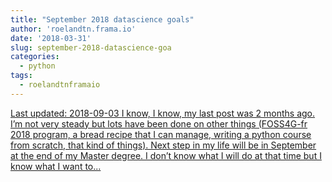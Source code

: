 ```yaml
---
title: "September 2018 datascience goals"
author: 'roelandtn.frama.io'
date: '2018-03-31'
slug: september-2018-datascience-goa
categories:
  - python
tags:
  - roelandtnframaio
---
```


[Last updated: 2018-09-03 I know, I know, my last post was 2 months ago. I’m not very steady but lots have been done on other things (FOSS4G-fr 2018 program, a bread recipe that I can manage, writing a python course from scratch, that kind of things). Next step in my life will be in September at the end of my Master degree. I don’t know what I will do at that time but I know what I want to...<click to read more>](https://roelandtn.frama.io/post/september-2018-datascience-goals/)

